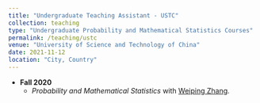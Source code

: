 ```yaml
---
title: "Undergraduate Teaching Assistant - USTC"
collection: teaching
type: "Undergraduate Probability and Mathematical Statistics Courses"
permalink: /teaching/ustc
venue: "University of Science and Technology of China"
date: 2021-11-12
location: "City, Country"
---
```



- **Fall 2020** 
  - *Probability and Mathematical Statistics* with [Weiping Zhang](http://staff.ustc.edu.cn/~zwp/).


  
  
